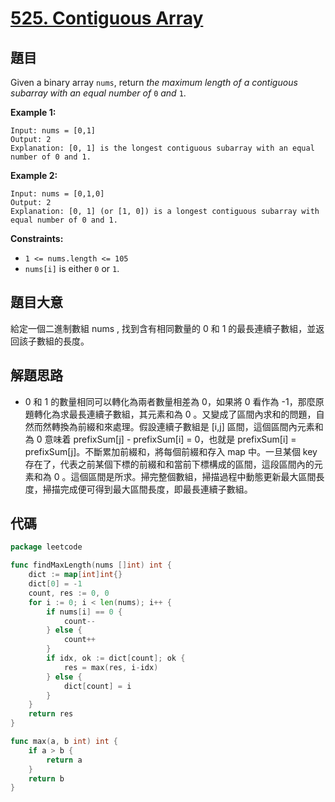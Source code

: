 # [525. Contiguous Array](https://leetcode.com/problems/contiguous-array/)


## 題目

Given a binary array `nums`, return *the maximum length of a contiguous subarray with an equal number of* `0` *and* `1`.

**Example 1:**

```
Input: nums = [0,1]
Output: 2
Explanation: [0, 1] is the longest contiguous subarray with an equal number of 0 and 1.
```

**Example 2:**

```
Input: nums = [0,1,0]
Output: 2
Explanation: [0, 1] (or [1, 0]) is a longest contiguous subarray with equal number of 0 and 1.
```

**Constraints:**

- `1 <= nums.length <= 105`
- `nums[i]` is either `0` or `1`.

## 題目大意

給定一個二進制數組 nums , 找到含有相同數量的 0 和 1 的最長連續子數組，並返回該子數組的長度。

## 解題思路

- 0 和 1 的數量相同可以轉化為兩者數量相差為 0，如果將 0 看作為 -1，那麼原題轉化為求最長連續子數組，其元素和為 0 。又變成了區間內求和的問題，自然而然轉換為前綴和來處理。假設連續子數組是 [i,j] 區間，這個區間內元素和為 0 意味着 prefixSum[j] - prefixSum[i] = 0，也就是 prefixSum[i] = prefixSum[j]。不斷累加前綴和，將每個前綴和存入 map 中。一旦某個 key 存在了，代表之前某個下標的前綴和和當前下標構成的區間，這段區間內的元素和為 0 。這個區間是所求。掃完整個數組，掃描過程中動態更新最大區間長度，掃描完成便可得到最大區間長度，即最長連續子數組。

## 代碼

```go
package leetcode

func findMaxLength(nums []int) int {
	dict := map[int]int{}
	dict[0] = -1
	count, res := 0, 0
	for i := 0; i < len(nums); i++ {
		if nums[i] == 0 {
			count--
		} else {
			count++
		}
		if idx, ok := dict[count]; ok {
			res = max(res, i-idx)
		} else {
			dict[count] = i
		}
	}
	return res
}

func max(a, b int) int {
	if a > b {
		return a
	}
	return b
}
```